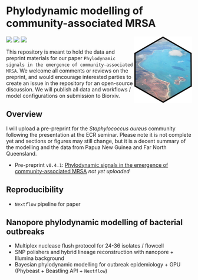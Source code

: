 # Phylodynamic modelling of community-associated MRSA 

<a href='https://github.com/esteinig'><img src='docs/logo.png' align="right" height="180" /></a>

![](https://img.shields.io/badge/lang-nextflow-black.svg)
![](https://img.shields.io/badge/version-0.1.0-purple.svg)
![](https://img.shields.io/badge/biorxiv-v1-blue.svg)

This repository is meant to hold the data and preprint materials for our paper `Phylodynamic signals in the emergence of community-associated MRSA`. We welcome all comments or reviews on the preprint, and would encourage interested parties to create an issue in the repository for an open-source discussion. We will publish all data and workflows / model configurations on submission to Biorxiv.

## Overview 

I will upload a pre-preprint for the *Staphylococcus aureus* community following the presentation at the ECR seminar. Please note it is not complete yet and sections or figures may still change, but it is a decent summary of the modelling and the data from Papua New Guinea and Far North Queensland.

* Pre-preprint `v0.4.1`: [Phylodynamic signals in the emergence of community-associated MRSA]() *not yet uploaded*

## Reproducibility

* `Nextflow` pipeline for paper

## Nanopore phylodynamic modelling of bacterial outbreaks

* Multiplex nuclease flush protocol for 24-36 isolates / flowcell
* SNP polishers and hybrid lineage reconstruction with nanopore + Illumina background
* Bayesian phylodynamic modelling for outbreak epidemiology + GPU (Phybeast + Beastling API + `Nextflow`)
